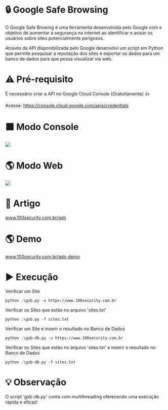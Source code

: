 # 🔒 Google Safe Browsing
O Google Safe Browing é uma ferramenta desenvolvida pelo Google com o objetivo de aumentar a segurança na internet ao identificar e avisar os usuários sobre sites potencialmente perigosos.

Através da API disponibilizada pelo Google desenvolvi um script em Python que permite pesquisar a reputação dos sites e exportar os dados para um banco de dados para que possa visualizar via web.

# ⚠ Pré-requisito
É necessário criar a API no Google Cloud Console (Gratuitamente) 👍

Acesse: https://console.cloud.google.com/apis/credentials

# ⬛ Modo Console
![](https://www.100security.com.br/images/gsb-13.png)

# 🌎 Modo Web
![](https://www.100security.com.br/images/gsb-23.png)

# 📝 Artigo 
www.100security.com.br/gsb

# 🌎 Demo
www.100security.com.br/gsb-demo

# ▶ Execução
Verificar um Site
```
python .\gsb.py -u https://www.100security.com.br
```
Verificar os Sites que estão no arquivo 'sites.txt'
```
python .\gsb.py -f sites.txt
```
Verificar um Site e inserir o resultado no Banco de Dados
```
python .\gsb-db.py -u https://www.100security.com.br
```
Verificar os Sites que estão no arquivo 'sites.txt' e inserir o resultado no Banco de Dados
```
python .\gsb-db.py -f sites.txt
```

# 💡 Observação
O script 'gsb-db.py' conta com multithreading oferecendo uma execução rápida e eficaz!
